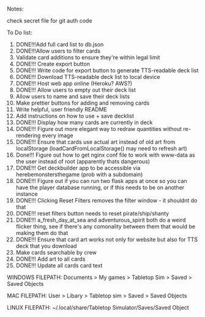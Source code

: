 


Notes:

check secret file for git auth code

To Do list:

1) DONE!!!Add full card list to db.json
2) DONE!!!Allow users to filter cards
3) Validate card additions to ensure they're within legal limit
4) DONE!!! Create export button
5) DONE!!! Write code for export button to generate TTS-readable deck list
6) DONE!!! Download TTS-readable deck list to local device
7) DONE!!! Host web app online (Heroku? AWS?)
8) DONE!!! Allow users to empty out their deck list
9) Allow users to name and save their deck lists
10) Make prettier buttons for adding and removing cards
11) Write helpful, user friendly README
12) Add instructions on how to use + save decklist
13) DONE!!! Display how many cards are currently in deck
14) DONE!!! Figure out more elegant way to redraw quantities without re-rendering every image
15) DONE!!! Ensure that cards use actual art instead of old art from localStorage (loadCardFromLocalStorage() may need to refresh art)
16) Done!!! Figure out how to get nginx conf file to work with www-data as the user instead of root (apparently thats dangerous)
17) DONE!!! Get deckbuilder app to be accessible via herebemonstersthegame (prob with a subdomain)
18) DONE!!! Figure out if you can run two flask apps at once so you can have the player database running, or if this needs to be on another instance
19) DONE!!! Clicking Reset Filters removes the filter window - it shouldnt do that
20) DONE!!! reset filters button needs to reset pirate/ship/shanty
21) DONE!!! a_fresh_day_at_sea and adventurous_spirit both do a weird flicker thing, see if there's any comonality between them that would be making them do that
22) DONE!!! Ensure that card art works not only for website but also for TTS deck that you download
23) Make cards searchable by crew
24) DONE!!! Add art to all cards
25) DONE!!! Update all cards card text


WINDOWS FILEPATH:
Documents > My games > Tabletop Sim > Saved > Saved Objects

MAC FILEPATH:
User > Libary > Tabletop sim > Saved > Saved Objects

LINUX FILEPATH:
~/.local/share/Tabletop Simulator/Saves/Saved Object